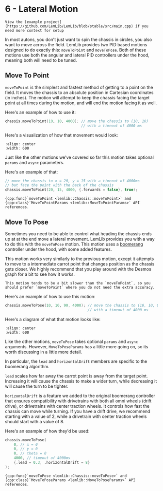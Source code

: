 # 6 - Lateral Motion

```{tip}
View the [example project](https://github.com/LemLib/LemLib/blob/stable/src/main.cpp) if you need more context for setup
```

In most autons, you don't just want to spin the chassis in circles, you also want to move across the field. LemLib provides two PID based motions designed to do exactly this: `moveToPoint` and `moveToPose`. Both of these motions use both the angular and lateral PID controllers under the hood, meaning both will need to be tuned.

## Move To Point

`moveToPoint` is the simplest and fastest method of getting to a point on the field. It moves the chassis to an absolute position in Cartesian coordinates (in inches). The motion will attempt to keep the chassis facing the target point at all times during the motion, and will end the motion facing it as well.

Here's an example of how to use it:

```cpp
chassis.moveToPoint(10, 10, 4000); // move the chassis to (10, 10)
                                   // with a timeout of 4000 ms
```

Here's a visualization of how that movement would look:

```{image} ../assets/6_lateral_motion/move-to-point.svg
:align: center
:width: 600
```

Just like the other motions we've covered so far this motion takes optional `params` and `async` parameters.

Here's an example of that:

```cpp
// move the chassis to x = 20, y = 15 with a timeout of 4000ms
// but face the point with the back of the chassis
chassis.moveToPoint(20, 15, 4000, {.forwards = false}, true);
```

```{seealso}
{cpp:func}`moveToPoint <lemlib::Chassis::moveToPoint>` and {cpp:class}`MoveToPointParams <lemlib::MoveToPointParams>` API references.
```

## Move To Pose

Sometimes you need to be able to control what heading the chassis ends up at at the end move a lateral movement. LemLib provides you with a way to do this with the `moveToPose` motion. This motion uses a [boomerang](https://www.desmos.com/calculator/sptjw5szex) controller under the hood, with some added features.

This motion works very similarly to the previous motion, except it attempts to move to a intermediate carrot point that changes position as the chassis gets closer. We highly recommend that you play around with the Desmos graph for a bit to see how it works.

```{important}
This motion tends to be a bit slower than the `moveToPoint`, so you should prefer `moveToPoint` where you do not need the extra accuracy.
```

Here's an example of how to use this motion:

```cpp
chassis.moveToPose(10, 10, 90, 4000); // move the chassis to (10, 10, 90)
                                      // with a timeout of 4000 ms
```

Here's a diagram of what that motion looks like:

```{image} ../assets/6_lateral_motion/move-to-pose.svg
:align: center
:width: 600
```

Like the other motions, `moveToPose` takes optional `params` and `async` arguments. However, `MoveToPoseParams` has a little more going on, so its worth discussing in a little more detail.

In particular, the `lead` and `horizontalDrift` members are specific to the boomerang algorithm.

`lead` scales how far away the carrot point is away from the target point. Increasing it will cause the chassis to make a wider turn, while decreasing it will cause the turn to be tighter.

`horizontalDrift` is a feature we added to the original boomerang controller that ensures compatibility with drivetrains with both all omni wheels (drift drive), or drivetrains with center traction wheels. It controls how fast the chassis can move while turning. If you have a drift drive, we recommend starting with a value of 2, while a drivetrain with center traction wheels should start with a value of 8.

Here's an example of how they'd be used:

```cpp
chassis.moveToPose(
    0, // x = 0
    0, // y = 0
    0, // theta = 0
    4000, // timeout of 4000ms
    {.lead = 0.3, .horizontalDrift = 8}
);
```

```{seealso}
{cpp:func}`moveToPose <lemlib::Chassis::moveToPose>` and {cpp:class}`MoveToPoseParams <lemlib::MoveToPoseParams>` API references.
```
